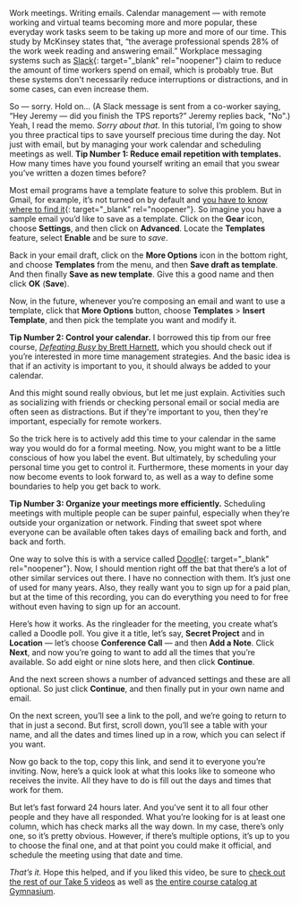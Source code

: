 
Work meetings. Writing emails. Calendar management — with remote working and virtual teams becoming more and more popular, these everyday work tasks seem to be taking up more and more of our time. This study by McKinsey states that, “the average professional spends 28% of the work week reading and answering email.” Workplace messaging systems such as [Slack][1]{: target="_blank" rel="noopener"} claim to reduce the amount of time workers spend on email, which is probably true. But these systems don't necessarily reduce interruptions or distractions, and in some cases, can even increase them.

So — sorry. Hold on… (A Slack message is sent from a co-worker saying, “Hey Jeremy — did you finish the TPS reports?” Jeremy replies back, "No".) Yeah, I read the memo. *Sorry about that.*
In this tutorial, I’m going to show you three practical tips to save yourself precious time during the day. Not just with email, but by managing your work calendar and scheduling meetings as well. **Tip Number 1: Reduce email repetition with templates.**  How many times have you found yourself writing an email that you swear you’ve written a dozen times before?

Most email programs have a template feature to solve this problem. But in Gmail, for example, it’s not turned on by default and [you have to know where to find it][2]{: target="_blank" rel="noopener"}. So imagine you have a sample email you’d like to save as a template. Click on the **Gear** icon, choose **Settings**, and then click on **Advanced**. Locate the **Templates** feature, select **Enable** and be sure to *save*.

Back in your email draft, click on the **More Options** icon in the bottom right, and choose **Templates** from the menu, and then **Save draft as template**. And then finally **Save as new template**. Give this a good name and then click **OK** (**Save**).

Now, in the future, whenever you’re composing an email and want to use a template, click that **More Options** button, choose **Templates** > **Insert Template**, and then pick the template you want and modify it.

**Tip Number 2: Control your calendar.** I borrowed this tip from our free course, [<cite>Defeating Busy</cite> by Brett Harnett][3], which you should check out if you’re interested in more time management strategies. And the basic idea is that if an activity is important to you, it should always be added to your calendar.

And this might sound really obvious, but let me just explain. Activities such as socializing with friends or checking personal email or social media are often seen as distractions. But if they're important to you, then they're important, especially for remote workers.

So the trick here is to actively add this time to your calendar in the same way you would do for a formal meeting. Now, you might want to be a little conscious of how you label the event. But ultimately, by scheduling your personal time you get to control it. Furthermore, these moments in your day now become events to look forward to, as well as a way to define some boundaries to help you get back to work.

**Tip Number 3: Organize your meetings more efficiently.** Scheduling meetings with multiple people can be super painful, especially when they’re outside your organization or network. Finding that sweet spot where everyone can be available often takes days of emailing back and forth, and back and forth.

One way to solve this is with a service called [Doodle][4]{: target="_blank" rel="noopener"}. Now, I should mention right off the bat that there’s a lot of other similar services out there. I have no connection with them. It’s just one of used for many years. Also, they really want you to sign up for a paid plan, but at the time of this recording, you can do everything you need to for free without even having to sign up for an account.

Here’s how it works. As the ringleader for the meeting, you create what’s called a Doodle poll. You give it a title, let’s say, **Secret Project** and in **Location** — let’s choose **Conference Call** — and then **Add a Note**. Click **Next**, and now you’re going to want to add all the times that you’re available. So add eight or nine slots here, and then click **Continue**.

And the next screen shows a number of advanced settings and these are all optional. So just click **Continue**, and then finally put in your own name and email.

On the next screen, you’ll see a link to the poll, and we’re going to return to that in just a second. But first, scroll down, you’ll see a table with your name, and all the dates and times lined up in a row, which you can select if you want.

Now go back to the top, copy this link, and send it to everyone you’re inviting. Now, here’s a quick look at what this looks like to someone who receives the invite. All they have to do is fill out the days and times that work for them.

But let’s fast forward 24 hours later. And you’ve sent it to all four other people and they have all responded. What you’re looking for is at least one column, which has check marks all the way down. In my case, there’s only one, so it’s pretty obvious. However, if there’s multiple options, it’s up to you to choose the final one, and at that point you could make it official, and schedule the meeting using that date and time.

*That’s it.* Hope this helped, and if you liked this video, be sure to [check out the rest of our Take 5 videos][5] as well as [the entire course catalog at Gymnasium][6].

[1]: https://slack.com
[2]: https://support.google.com/a/users/answer/9308990
[3]: https://thegymnasium.com/courses/GYM/001/0/about
[4]: https://doodle.com
[5]: https://thegymnasium.com/courses/take5
[6]: https://thegymnasium.com/courses
